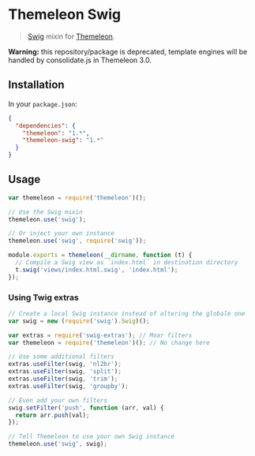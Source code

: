 Themeleon Swig
==============

> [Swig] mixin for [Themeleon].

**Warning:** this repository/package is deprecated, template engines
will be handled by consolidate.js in Themeleon 3.0.

[Swig]: https://paularmstrong.github.io/swig/
[Themeleon]: https://github.com/themeleon/themeleon

Installation
------------

In your `package.json`:

```json
{
  "dependencies": {
    "themeleon": "1.*",
    "themeleon-swig": "1.*"
  }
}
```

Usage
-----

```js
var themeleon = require('themeleon')();

// Use the Swig mixin
themeleon.use('swig');

// Or inject your own instance
themeleon.use('swig', require('swig'));

module.exports = themeleon(__dirname, function (t) {
  // Compile a Swig view as `index.html` in destination directory
  t.swig('views/index.html.swig', 'index.html');
});
```

### Using Twig extras

```js
// Create a local Swig instance instead of altering the globale one
var swig = new (require('swig').Swig)();

var extras = require('swig-extras'); // Moar filters
var themeleon = require('themeleon')(); // No change here

// Use some additional filters
extras.useFilter(swig, 'nl2br');
extras.useFilter(swig, 'split');
extras.useFilter(swig, 'trim');
extras.useFilter(swig, 'groupby');

// Even add your own filters
swig.setFilter('push', function (arr, val) {
  return arr.push(val);
});

// Tell Themeleon to use your own Swig instance
themeleon.use('swig', swig);
```
